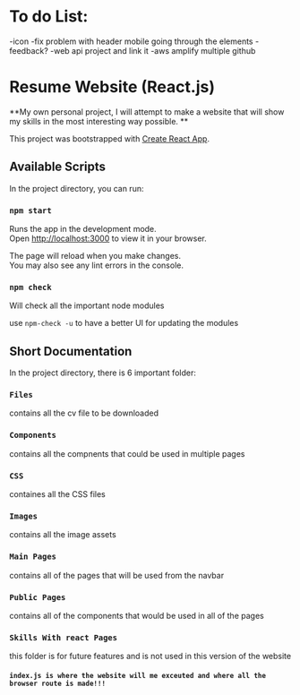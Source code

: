 # To do List:

-icon
-fix problem with header mobile going through the elements
-feedback?
-web api project and link it
-aws amplify multiple github

# Resume Website (React.js)

**My own personal project, I will attempt to make a website that will show my skills in the most interesting way possible.
**

This project was bootstrapped with [Create React App](https://github.com/facebook/create-react-app).

## Available Scripts

In the project directory, you can run:

### `npm start`

Runs the app in the development mode.\
Open [http://localhost:3000](http://localhost:3000) to view it in your browser.

The page will reload when you make changes.\
You may also see any lint errors in the console.

### `npm check`

Will check all the important node modules

use `npm-check -u` to have a better UI for updating the modules

## Short Documentation

In the project directory, there is 6 important folder:

### `Files`

contains all the cv file to be downloaded

### `Components`

contains all the compnents that could be used in multiple pages

### `CSS`

containes all the CSS files

### `Images`

contains all the image assets

### `Main Pages`

contains all of the pages that will be used from the navbar

### `Public Pages`

contains all of the components that would be used in all of the pages

### `Skills With react Pages`

this folder is for future features and is not used in this version of the website

#### `index.js is where the website will me exceuted and where all the browser route is made!!!`
